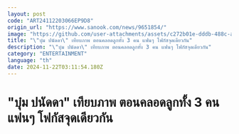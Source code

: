 ```yaml
---
layout: post
code: "ART24112203066EP9D8"
origin_url: "https://www.sanook.com/news/9651854/"
image: "https://github.com/user-attachments/assets/c272b01e-dddb-488c-a174-ef805b97cec7"
title: "\"บุ๋ม ปนัดดา\" เทียบภาพ ตอนคลอดลูกทั้ง 3 คน แฟนๆ โฟกัสจุดเดียวกัน"
description: "\"บุ๋ม ปนัดดา\" เทียบภาพ ตอนคลอดลูกทั้ง 3 คน แฟนๆ โฟกัสจุดเดียวกัน"
category: "ENTERTAINMENT"
language: "th"
date: 2024-11-22T03:11:54.180Z
---
```


# "บุ๋ม ปนัดดา" เทียบภาพ ตอนคลอดลูกทั้ง 3 คน แฟนๆ โฟกัสจุดเดียวกัน